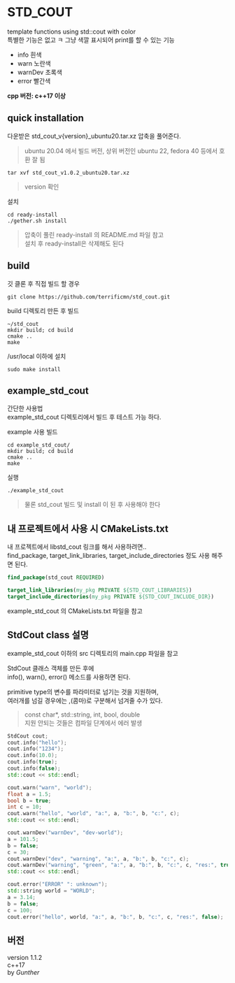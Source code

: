 # STD_COUT
template functions using std::cout with color  
특별한 기능은 없고 ㅋ 그냥 색깔 표시되어 print를 할 수 있는 기능  
- info 흰색   
- warn 노란색  
- warnDev 초록색     
- error 빨간색    

**cpp 버전: c++17 이상**

## quick installation
다운받은 std_cout_v{version}_ubuntu20.tar.xz 압축을 풀어준다.   
> ubuntu 20.04 에서 빌드 버전, 상위 버전인 ubuntu 22, fedora 40 등에서 호환 잘 됨  

```shell
tar xvf std_cout_v1.0.2_ubuntu20.tar.xz
```
> version 확인

설치
```shell
cd ready-install
./gether.sh install
```
> 압축이 풀린 ready-install 의 README.md 파일 참고  
설치 후 ready-install은 삭제해도 된다   


## build
깃 클론 후 직접 빌드 할 경우  

```shell
git clone https://github.com/terrificmn/std_cout.git
```

build 디렉토리 만든 후 빌드
```shell
~/std_cout
mkdir build; cd build
cmake ..
make
```
/usr/local 이하에 설치
```shell
sudo make install
```

## example_std_cout
간단한 사용법  
example_std_cout 디렉토리에서 빌드 후 테스트 가능 하다.  

example 사용 빌드  
```shell
cd example_std_cout/
mkdir build; cd build
cmake ..
make
```

실행
```shell
./example_std_cout
```
> 물론 std_cout 빌드 및 install 이 된 후 사용해야 한다

## 내 프로젝트에서 사용 시 CMakeLists.txt
내 프로젝트에서 libstd_cout 링크를 해서 사용하려면..  
find_package, target_link_libraries, target_include_directories 정도 사용 해주면 된다.
```cmake
find_package(std_cout REQUIRED)

target_link_libraries(my_pkg PRIVATE ${STD_COUT_LIBRARIES})
target_include_directories(my_pkg PRIVATE ${STD_COUT_INCLUDE_DIR})
```
example_std_cout 의 CMakeLists.txt 파일을 참고


## StdCout class 설명
example_std_cout 이하의 src 디렉토리의 main.cpp 파일을 참고  

StdCout 클래스 객체를 만든 후에  
info(), warn(), error() 메소드를 사용하면 된다.  

primitive type의 변수를 파라미터로 넘기는 것을 지원하며,  
여러개를 넘길 경우에는 ,(콤마)로 구분해서 넘겨줄 수가 있다.  
> const char*, std::string, int, bool, double   
지원 안되는 것들은 컴파일 단계에서 에러 발생  

```cpp
StdCout cout;
cout.info("hello");
cout.info("1234");
cout.info(10.0);
cout.info(true);
cout.info(false);
std::cout << std::endl;

cout.warn("warn", "world");
float a = 1.5;
bool b = true;
int c = 10;
cout.warn("hello", "world", "a:", a, "b:", b, "c:", c);
std::cout << std::endl;

cout.warnDev("warnDev", "dev-world");
a = 101.5;
b = false;
c = 30;
cout.warnDev("dev", "warning", "a:", a, "b:", b, "c:", c);
cout.warnDev("warning", "green", "a:", a, "b:", b, "c:", c, "res:", true);
std::cout << std::endl;

cout.error("ERROR" ": unknown");
std::string world = "WORLD";
a = 3.14;
b = false;
c = 100;
cout.error("hello", world, "a:", a, "b:", b, "c:", c, "res:", false);
```

## 버전
version 1.1.2    
c++17  
by *Gunther*